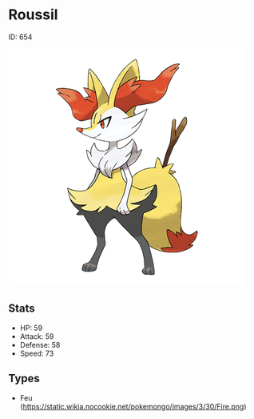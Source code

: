 # Roussil


ID: 654

![](https://raw.githubusercontent.com/PokeAPI/sprites/master/sprites/pokemon/other/official-artwork/654.png "Roussil")

## Stats


 - HP: 59
 - Attack: 59
 - Defense: 58
 - Speed: 73

## Types


 - Feu (https://static.wikia.nocookie.net/pokemongo/images/3/30/Fire.png)
